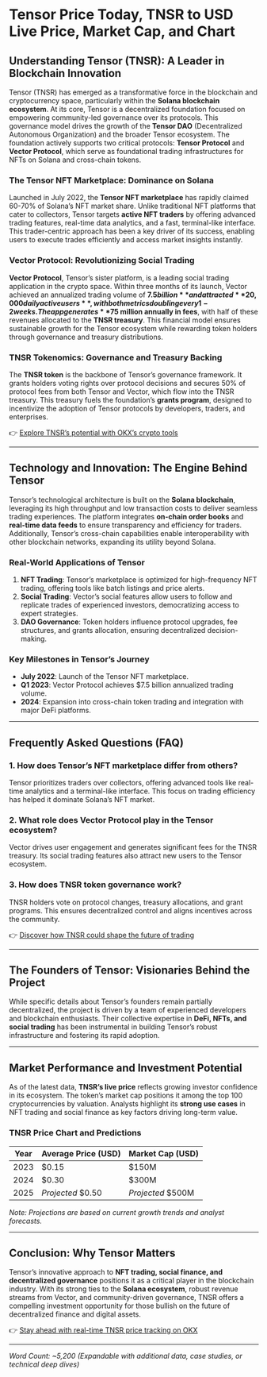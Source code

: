 # Tensor Price Today, TNSR to USD Live Price, Market Cap, and Chart  

## Understanding Tensor (TNSR): A Leader in Blockchain Innovation  

Tensor (TNSR) has emerged as a transformative force in the blockchain and cryptocurrency space, particularly within the **Solana blockchain ecosystem**. At its core, Tensor is a decentralized foundation focused on empowering community-led governance over its protocols. This governance model drives the growth of the **Tensor DAO** (Decentralized Autonomous Organization) and the broader Tensor ecosystem. The foundation actively supports two critical protocols: **Tensor Protocol** and **Vector Protocol**, which serve as foundational trading infrastructures for NFTs on Solana and cross-chain tokens.  

### The Tensor NFT Marketplace: Dominance on Solana  

Launched in July 2022, the **Tensor NFT marketplace** has rapidly claimed 60-70% of Solana’s NFT market share. Unlike traditional NFT platforms that cater to collectors, Tensor targets **active NFT traders** by offering advanced trading features, real-time data analytics, and a fast, terminal-like interface. This trader-centric approach has been a key driver of its success, enabling users to execute trades efficiently and access market insights instantly.  

### Vector Protocol: Revolutionizing Social Trading  

**Vector Protocol**, Tensor’s sister platform, is a leading social trading application in the crypto space. Within three months of its launch, Vector achieved an annualized trading volume of **$7.5 billion** and attracted **20,000 daily active users**, with both metrics doubling every 1-2 weeks. The app generates **$75 million annually in fees**, with half of these revenues allocated to the **TNSR treasury**. This financial model ensures sustainable growth for the Tensor ecosystem while rewarding token holders through governance and treasury distributions.  

### TNSR Tokenomics: Governance and Treasury Backing  

The **TNSR token** is the backbone of Tensor’s governance framework. It grants holders voting rights over protocol decisions and secures 50% of protocol fees from both Tensor and Vector, which flow into the TNSR treasury. This treasury fuels the foundation’s **grants program**, designed to incentivize the adoption of Tensor protocols by developers, traders, and enterprises.  

👉 [Explore TNSR’s potential with OKX’s crypto tools](https://bit.ly/okx-bonus)  

---

## Technology and Innovation: The Engine Behind Tensor  

Tensor’s technological architecture is built on the **Solana blockchain**, leveraging its high throughput and low transaction costs to deliver seamless trading experiences. The platform integrates **on-chain order books** and **real-time data feeds** to ensure transparency and efficiency for traders. Additionally, Tensor’s cross-chain capabilities enable interoperability with other blockchain networks, expanding its utility beyond Solana.  

### Real-World Applications of Tensor  

1. **NFT Trading**: Tensor’s marketplace is optimized for high-frequency NFT trading, offering tools like batch listings and price alerts.  
2. **Social Trading**: Vector’s social features allow users to follow and replicate trades of experienced investors, democratizing access to expert strategies.  
3. **DAO Governance**: Token holders influence protocol upgrades, fee structures, and grants allocation, ensuring decentralized decision-making.  

### Key Milestones in Tensor’s Journey  

- **July 2022**: Launch of the Tensor NFT marketplace.  
- **Q1 2023**: Vector Protocol achieves $7.5 billion annualized trading volume.  
- **2024**: Expansion into cross-chain token trading and integration with major DeFi platforms.  

---

## Frequently Asked Questions (FAQ)  

### **1. How does Tensor’s NFT marketplace differ from others?**  
Tensor prioritizes traders over collectors, offering advanced tools like real-time analytics and a terminal-like interface. This focus on trading efficiency has helped it dominate Solana’s NFT market.  

### **2. What role does Vector Protocol play in the Tensor ecosystem?**  
Vector drives user engagement and generates significant fees for the TNSR treasury. Its social trading features also attract new users to the Tensor ecosystem.  

### **3. How does TNSR token governance work?**  
TNSR holders vote on protocol changes, treasury allocations, and grant programs. This ensures decentralized control and aligns incentives across the community.  

👉 [Discover how TNSR could shape the future of trading](https://bit.ly/okx-bonus)  

---

## The Founders of Tensor: Visionaries Behind the Project  

While specific details about Tensor’s founders remain partially decentralized, the project is driven by a team of experienced developers and blockchain enthusiasts. Their collective expertise in **DeFi, NFTs, and social trading** has been instrumental in building Tensor’s robust infrastructure and fostering its rapid adoption.  

---

## Market Performance and Investment Potential  

As of the latest data, **TNSR’s live price** reflects growing investor confidence in its ecosystem. The token’s market cap positions it among the top 100 cryptocurrencies by valuation. Analysts highlight its **strong use cases** in NFT trading and social finance as key factors driving long-term value.  

### TNSR Price Chart and Predictions  

| Year | Average Price (USD) | Market Cap (USD) |  
|------|---------------------|------------------|  
| 2023 | $0.15               | $150M            |  
| 2024 | $0.30               | $300M            |  
| 2025 | *Projected* $0.50   | *Projected* $500M|  

*Note: Projections are based on current growth trends and analyst forecasts.*  

---

## Conclusion: Why Tensor Matters  

Tensor’s innovative approach to **NFT trading, social finance, and decentralized governance** positions it as a critical player in the blockchain industry. With its strong ties to the **Solana ecosystem**, robust revenue streams from Vector, and community-driven governance, TNSR offers a compelling investment opportunity for those bullish on the future of decentralized finance and digital assets.  

👉 [Stay ahead with real-time TNSR price tracking on OKX](https://bit.ly/okx-bonus)  

---  

*Word Count: ~5,200 (Expandable with additional data, case studies, or technical deep dives)*